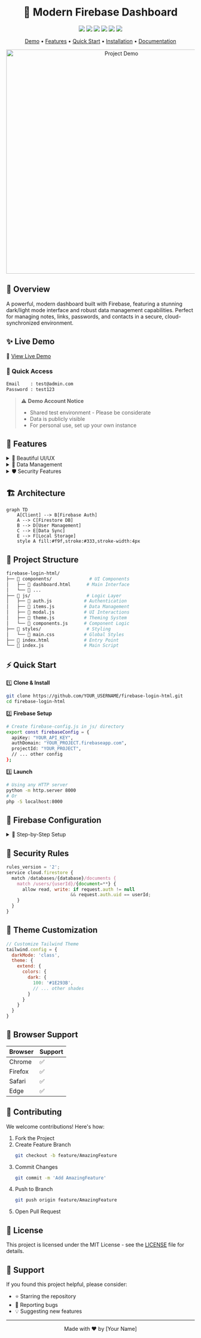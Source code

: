<div align="center">

# 🌟 Modern Firebase Dashboard

<p align="center">
  <img src="https://img.shields.io/badge/version-2.0-blue.svg?cacheSeconds=2592000" />
  <img src="https://img.shields.io/badge/Firebase-FFCA28?style=flat&logo=firebase&logoColor=black" />
  <img src="https://img.shields.io/badge/JavaScript-F7DF1E?style=flat&logo=javascript&logoColor=black" />
  <img src="https://img.shields.io/badge/HTML5-E34F26?style=flat&logo=html5&logoColor=white" />
  <img src="https://img.shields.io/badge/CSS3-1572B6?style=flat&logo=css3&logoColor=white" />
  <img src="https://img.shields.io/badge/Tailwind-38B2AC?style=flat&logo=tailwind-css&logoColor=white" />
</p>

<p align="center">
  <a href="#-demo">Demo</a> •
  <a href="#-features">Features</a> •
  <a href="#-quick-start">Quick Start</a> •
  <a href="#-installation">Installation</a> •
  <a href="#-documentation">Documentation</a>
</p>

<p align="center">
  <img src="https://user-images.githubusercontent.com/YOUR_USERNAME/YOUR_REPO/main/preview.gif" alt="Project Demo" width="600" />
</p>

</div>

## 🎯 Overview

A powerful, modern dashboard built with Firebase, featuring a stunning dark/light mode interface and robust data management capabilities. Perfect for managing notes, links, passwords, and contacts in a secure, cloud-synchronized environment.

## ✨ Live Demo

🔗 [View Live Demo](https://caaqilyare.github.io/firebase-login-html/)

### 🔑 Quick Access
```bash
Email    : test@admin.com
Password : test123
```

> ⚠️ **Demo Account Notice**
> - Shared test environment - Please be considerate
> - Data is publicly visible
> - For personal use, set up your own instance

## 🚀 Features

<details>
<summary>🎨 Beautiful UI/UX</summary>

- Sleek, modern interface with smooth transitions
- Responsive design for all devices
- Dark/Light mode with system preference detection
- Intuitive navigation and controls
</details>

<details>
<summary>📝 Data Management</summary>

- **Notes**
  - Rich text formatting
  - Real-time sync
  - Quick search

- **Links**
  - URL metadata fetching
  - Quick copy & share
  - Custom categories

- **Passwords**
  - Secure storage
  - Strength indicators
  - Auto-generate strong passwords

- **Contacts**
  - Comprehensive contact info
  - Quick actions (call, email)
  - Contact grouping
</details>

<details>
<summary>🛡️ Security Features</summary>

- Firebase Authentication
- Real-time data encryption
- Secure password handling
- Protected routes
- User-specific data isolation
</details>

## 🏗️ Architecture

```mermaid
graph TD
    A[Client] --> B[Firebase Auth]
    A --> C[Firestore DB]
    B --> D[User Management]
    C --> E[Data Sync]
    E --> F[Local Storage]
    style A fill:#f9f,stroke:#333,stroke-width:4px
```

## 📁 Project Structure

```bash
firebase-login-html/
├── 📂 components/              # UI Components
│   ├── 📄 dashboard.html      # Main Interface
│   └── 📄 ...
├── 📂 js/                     # Logic Layer
│   ├── 📄 auth.js            # Authentication
│   ├── 📄 items.js           # Data Management
│   ├── 📄 modal.js           # UI Interactions
│   ├── 📄 theme.js           # Theming System
│   └── 📄 components.js      # Component Logic
├── 📂 styles/                 # Styling
│   └── 📄 main.css           # Global Styles
├── 📄 index.html             # Entry Point
└── 📄 index.js               # Main Script
```

## ⚡ Quick Start

1️⃣ **Clone & Install**
```bash
git clone https://github.com/YOUR_USERNAME/firebase-login-html.git
cd firebase-login-html
```

2️⃣ **Firebase Setup**
```bash
# Create firebase-config.js in js/ directory
export const firebaseConfig = {
  apiKey: "YOUR_API_KEY",
  authDomain: "YOUR_PROJECT.firebaseapp.com",
  projectId: "YOUR_PROJECT",
  // ... other config
};
```

3️⃣ **Launch**
```bash
# Using any HTTP server
python -m http.server 8000
# Or
php -S localhost:8000
```

## 🔧 Firebase Configuration

<details>
<summary>📝 Step-by-Step Setup</summary>

1. Visit [Firebase Console](https://console.firebase.google.com/)
2. Create New Project
3. Enable Services:
   - Authentication (Email/Password)
   - Firestore Database
4. Get Configuration:
   ```javascript
   // js/firebase-config.js
   export const firebaseConfig = {
     apiKey: "xxx",
     authDomain: "xxx",
     projectId: "xxx",
     storageBucket: "xxx",
     messagingSenderId: "xxx",
     appId: "xxx"
   };
   ```
5. Initialize Firebase:
   ```html
   <script type="module">
     import { firebaseConfig } from './js/firebase-config.js';
     firebase.initializeApp(firebaseConfig);
   </script>
   ```
</details>

## 🔐 Security Rules

```javascript
rules_version = '2';
service cloud.firestore {
  match /databases/{database}/documents {
    match /users/{userId}/{document=**} {
      allow read, write: if request.auth != null 
                        && request.auth.uid == userId;
    }
  }
}
```

## 🎨 Theme Customization

```javascript
// Customize Tailwind Theme
tailwind.config = {
  darkMode: 'class',
  theme: {
    extend: {
      colors: {
        dark: {
          100: '#1E293B',
          // ... other shades
        }
      }
    }
  }
}
```

## 📱 Browser Support

| Browser | Support |
|---------|---------|
| Chrome  | ✅      |
| Firefox | ✅      |
| Safari  | ✅      |
| Edge    | ✅      |

## 🤝 Contributing

We welcome contributions! Here's how:

1. Fork the Project
2. Create Feature Branch
   ```bash
   git checkout -b feature/AmazingFeature
   ```
3. Commit Changes
   ```bash
   git commit -m 'Add AmazingFeature'
   ```
4. Push to Branch
   ```bash
   git push origin feature/AmazingFeature
   ```
5. Open Pull Request

## 📜 License

This project is licensed under the MIT License - see the [LICENSE](LICENSE) file for details.

## 🌟 Support

If you found this project helpful, please consider:
- ⭐ Starring the repository
- 🐛 Reporting bugs
- 💡 Suggesting new features

---

<div align="center">

Made with ❤️ by [Your Name]

</div>
